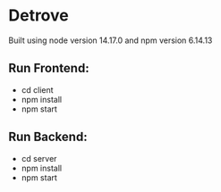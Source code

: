 # Detrove

Built using node version 14.17.0 and npm version 6.14.13

## Run Frontend:

- cd client
- npm install
- npm start

## Run Backend:

- cd server
- npm install
- npm start
